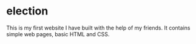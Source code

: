 # election
This is my first website I have built with the help of my friends. It contains simple web pages, basic HTML and CSS.
